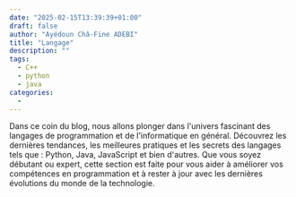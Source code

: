 ```yaml
---
date: "2025-02-15T13:39:39+01:00"
draft: false
author: "Ayédoun Châ-Fine ADEBI"
title: "Langage"
description: ""
tags:
  - C++
  - python
  - java
categories:
  -
---
```


Dans ce coin du blog, nous allons plonger dans l'univers fascinant des
langages de programmation et de l'informatique en général.
Découvrez les dernières tendances, les meilleures pratiques et les
secrets des langages tels que :
Python, Java, JavaScript et bien d'autres.
Que vous soyez débutant ou expert, cette section est faite pour vous aider à améliorer
vos compétences en programmation et à rester à jour avec les dernières
évolutions du monde de la technologie.
